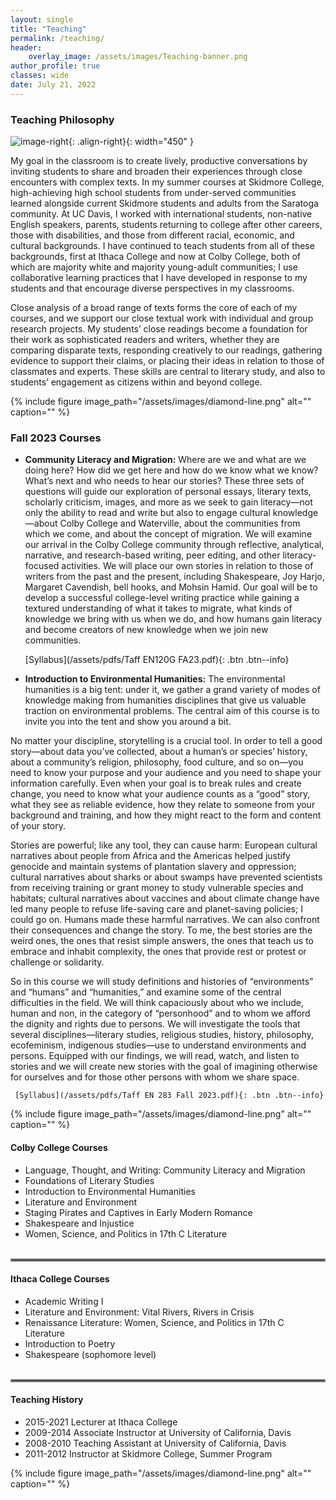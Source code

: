 ```yaml
---
layout: single
title: "Teaching"
permalink: /teaching/
header:
    overlay_image: /assets/images/Teaching-banner.png
author_profile: true
classes: wide
date: July 21, 2022
---
```


### Teaching Philosophy

![image-right](/assets/images/20140509_dyani_taff_5060.jpg){: .align-right}{: width="450" }

My goal in the classroom is to create lively, productive conversations by inviting students to share and broaden their experiences through close encounters with complex texts. In my summer courses at Skidmore College, high-achieving high school students from under-served communities learned alongside current Skidmore students and adults from the Saratoga community. At UC Davis, I worked with international students, non-native English speakers, parents, students returning to college after other careers, those with disabilities, and those from different racial, economic, and cultural backgrounds. I have continued to teach students from all of these backgrounds, first at Ithaca College and now at Colby College, both of which are majority white and majority young-adult communities; I use collaborative learning practices that I have developed in response to my students and that encourage diverse perspectives in my classrooms.

Close analysis of a broad range of texts forms the core of each of my courses, and we support our close textual work with individual and group research projects. My students’ close readings become a foundation for their work as sophisticated readers and writers, whether they are comparing disparate texts, responding creatively to our readings, gathering evidence to support their claims, or placing their ideas in relation to those of classmates and experts. These skills are central to literary study, and also to students’ engagement as citizens within and beyond college.

{% include figure image_path="/assets/images/diamond-line.png" alt="" caption="" %}

### Fall 2023 Courses 

- **Community Literacy and Migration:** Where are we and what are we doing here? How did we get here and how do we know what we know? What’s next and who needs to hear our stories? These three sets of questions will guide our exploration of personal essays, literary texts, scholarly criticism, images, and more as we seek to gain literacy—not only the ability to read and write but also to engage cultural knowledge—about Colby College and Waterville, about the communities from which we come, and about the concept of migration. We will examine our arrival in the Colby College community through reflective, analytical, narrative, and research-based writing, peer editing, and other literacy-focused activities. We will place our own stories in relation to those of writers from the past and the present, including Shakespeare, Joy Harjo, Margaret Cavendish, bell hooks, and Mohsin Hamid. Our goal will be to develop a successful college-level writing practice while gaining a textured understanding of what it takes to migrate, what kinds of knowledge we bring with us when we do, and how humans gain literacy and become creators of new knowledge when we join new communities.

     [Syllabus](/assets/pdfs/Taff EN120G FA23.pdf){: .btn .btn--info}


- **Introduction to Environmental Humanities:** The environmental humanities is a big tent: under it, we gather a grand variety of modes of knowledge making from humanities disciplines that give us valuable traction on environmental problems. The central aim of this course is to invite you into the tent and show you around a bit.

No matter your discipline, storytelling is a crucial tool. In order to tell a good story—about data you’ve collected, about a human’s or species’ history, about a community’s religion, philosophy, food culture, and so on—you need to know your purpose and your audience and you need to shape your information carefully. Even when your goal is to break rules and create change, you need to know what your audience counts as a “good” story, what they see as reliable evidence, how they relate to someone from your background and training, and how they might react to the form and content of your story. 

Stories are powerful; like any tool, they can cause harm: European cultural narratives about people from Africa and the Americas helped justify genocide and maintain systems of plantation slavery and oppression; cultural narratives about sharks or about swamps have prevented scientists from receiving training or grant money to study vulnerable species and habitats; cultural narratives about vaccines and about climate change have led many people to refuse life-saving care and planet-saving policies; I could go on. Humans made these harmful narratives. We can also confront their consequences and change the story. To me, the best stories are the weird ones, the ones that resist simple answers, the ones that teach us to embrace and inhabit complexity, the ones that provide rest or protest or challenge or solidarity.

So in this course we will study definitions and histories of “environments” and “humans” and “humanities,” and examine some of the central difficulties in the field. We will think capaciously about who we include, human and non, in the category of “personhood” and to whom we afford the dignity and rights due to persons. We will investigate the tools that several disciplines—literary studies, religious studies, history, philosophy, ecofeminism, indigenous studies—use to understand environments and persons. Equipped with our findings, we will read, watch, and listen to stories and we will create new stories with the goal of imagining otherwise for ourselves and for those other persons with whom we share space.

     [Syllabus](/assets/pdfs/Taff EN 283 Fall 2023.pdf){: .btn .btn--info}


{% include figure image_path="/assets/images/diamond-line.png" alt="" caption="" %}

#### Colby College Courses

- Language, Thought, and Writing: Community Literacy and Migration
- Foundations of Literary Studies
- Introduction to Environmental Humanities
- Literature and Environment
- Staging Pirates and Captives in Early Modern Romance
- Shakespeare and Injustice
- Women, Science, and Politics in 17th C Literature
<br/><br/>

<hr style="border:2px solid gray">

#### Ithaca College Courses

- Academic Writing I
- Literature and Environment: Vital Rivers, Rivers in Crisis
- Renaissance Literature: Women, Science, and Politics in 17th C Literature
- Introduction to Poetry
- Shakespeare (sophomore level) 
<br/><br/> 

<hr style="border:2px solid gray">

#### Teaching History

- 2015-2021 Lecturer at Ithaca College
- 2009-2014 Associate Instructor at University of California, Davis
- 2008-2010 Teaching Assistant at University of California, Davis
- 2011-2012 Instructor at Skidmore College, Summer Program

{% include figure image_path="/assets/images/diamond-line.png" alt="" caption="" %}     
